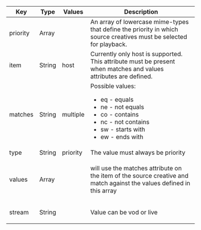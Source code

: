 ---
---

<table id="table_ljp_tgx_hz"> 
 <title>A Priority rule has the following attributes and possible values:</title> 
 <tgroup cols="4"> 
  <thead> 
   <tr> 
    <th class="entry">Key</th> 
    <th class="entry">Type</th> 
    <th class="entry">Values</th> 
    <th class="entry">Description</th> 
   </tr> 
  </thead> 
  <tbody> 
   <tr> 
    <td><span class="codeph">priority</span></td> 
    <td><span class="codeph">Array</span></td> 
    <td></td> 
    <td>An array of lowercase mime-types that define the priority in which source creatives must be selected for playback.</td> 
   </tr> 
   <tr> 
    <td><span class="codeph">item</span></td> 
    <td><span class="codeph">String</span></td> 
    <td><span class="codeph">host</span></td> 
    <td>Currently only <span class="codeph">host</span> is supported. This attribute must be present when <span class="codeph">matches</span> and <span class="codeph">values</span> attributes are defined.</td> 
   </tr> 
   <tr> 
    <td><span class="codeph">matches</span></td> 
    <td><span class="codeph">String</span></td> 
    <td><span class="codeph">multiple</span></td> 
    <td>Possible values:
     <ul id="ul_tnf_2hx_hz"> 
      <li><span class="codeph">eq</span> - equals</li> 
      <li><span class="codeph">ne</span> - not equals</li> 
      <li><span class="codeph">co</span> - contains</li> 
      <li><span class="codeph">nc</span> - not contains</li> 
      <li><span class="codeph">sw</span> - starts with</li> 
      <li><span class="codeph">ew</span> - ends with</li> 
     </ul></td> 
   </tr> 
   <tr> 
    <td><span class="codeph">type</span></td> 
    <td><span class="codeph">String</span></td> 
    <td><span class="codeph">priority</span></td> 
    <td>The value must always be <span class="codeph">priority</span></td> 
   </tr> 
   <tr> 
    <td><span class="codeph">values</span></td> 
    <td><span class="codeph">Array</span></td> 
    <td></td> 
    <td> <p>
      <ph conkeyref="phrases/primetime-sdk-name" /> will use the <span class="codeph">matches</span> attribute on the <span class="codeph">item</span> of the source creative and match against the values defined in this array</p> </td> 
   </tr> 
   <tr> 
    <td><span class="codeph">stream</span></td> 
    <td><span class="codeph">String</span></td> 
    <td></td> 
    <td> <p>Value can be <span class="codeph">vod</span> or <span class="codeph">live</span></p> </td> 
   </tr> 
  </tbody> 
 </tgroup> 
</table>

